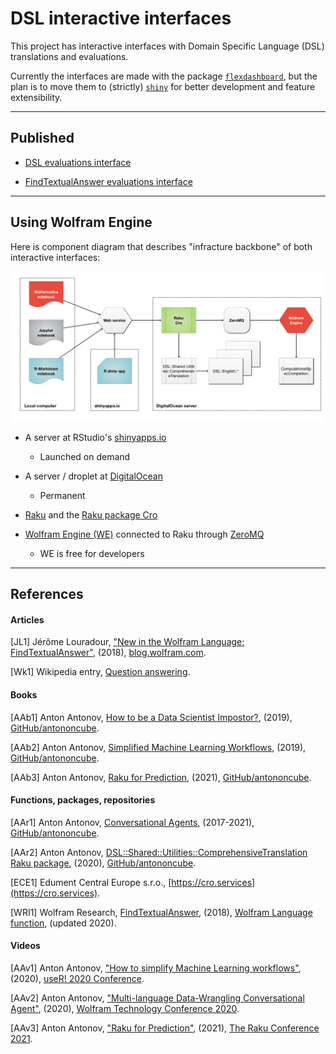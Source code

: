 # DSL interactive interfaces

This project has interactive interfaces with Domain Specific Language (DSL) translations and evaluations.

Currently the interfaces are made with the package [`flexdashboard`](https://pkgs.rstudio.com/flexdashboard/),
but the plan is to move them to (strictly) [`shiny`](https://shiny.rstudio.com) for better development and feature
extensibility.

-------

## Published

- [DSL evaluations interface](http://antononcube.shinyapps.io/DSL-evaluations/)

- [FindTextualAnswer evaluations interface ](https://antononcube.shinyapps.io/FindTextualAnswer-evaluations/)

-------

## Using Wolfram Engine

Here is component diagram that describes "infracture backbone" of both interactive interfaces:

![DSL-Web-Service-via-Cro-with-WE-QAS](./DSL-evaluations-flexdashboard/DSL-Web-Service-via-Cro-with-WE-QAS.jpg)

- A server at RStudio's [shinyapps.io](https://www.shinyapps.io)

  - Launched on demand

- A server / droplet  at [DigitalOcean](https://www.digitalocean.com)

  - Permanent

- [Raku](https://raku.org) and the [Raku package Cro](https://cro.services)

- [Wolfram Engine (WE)](https://www.wolfram.com/engine/) connected to Raku through [ZeroMQ](https://zeromq.org)

   - WE is free for developers
   
------

## References

#### Articles

[JL1] Jérôme Louradour, 
["New in the Wolfram Language: FindTextualAnswer"](https://blog.wolfram.com/2018/02/15/new-in-the-wolfram-language-findtextualanswer/),
(2018),
[blog.wolfram.com](https://blog.wolfram.com).

[Wk1] Wikipedia entry, [Question answering](https://en.wikipedia.org/wiki/Question_answering).


#### Books

[AAb1] Anton Antonov,
[How to be a Data Scientist Impostor?](https://github.com/antononcube/HowToBeADataScientistImpostor-book),
(2019),
[GitHub/antononcube](https://github.com/antononcube).

[AAb2] Anton Antonov,
[Simplified Machine Learning Workflows](https://github.com/antononcube/SimplifiedMachineLearningWorkflows-book),
(2019),
[GitHub/antononcube](https://github.com/antononcube).

[AAb3] Anton Antonov,
[Raku for Prediction](https://github.com/antononcube/RakuForPrediction-book),
(2021),
[GitHub/antononcube](https://github.com/antononcube).


#### Functions, packages, repositories

[AAr1] Anton Antonov,
[Conversational Agents](https://github.com/antononcube/ConversationalAgents),
(2017-2021),
[GitHub/antononcube](https://github.com/antononcube).

[AAr2] Anton Antonov,
[DSL::Shared::Utilities::ComprehensiveTranslation Raku package](https://github.com/antononcube/Raku-DSL-Shared-Utilities-ComprehensiveTranslation),
(2020),
[GitHub/antononcube](https://github.com/antononcube).

[ECE1] Edument Central Europe s.r.o.,
[https://cro.services](https://cro.services).

[WRI1] Wolfram Research, 
[FindTextualAnswer]( https://reference.wolfram.com/language/ref/FindTextualAnswer.html), 
(2018), 
[Wolfram Language function](https://reference.wolfram.com), (updated 2020).


#### Videos

[AAv1] Anton Antonov,
["How to simplify Machine Learning workflows"](https://www.youtube.com/watch?v=b9Uu7gRF5KY),
(2020),
[useR! 2020 Conference](https://user2020.r-project.org).

[AAv2] Anton Antonov, 
["Multi-language Data-Wrangling Conversational Agent"](https://www.youtube.com/watch?v=pQk5jwoMSxs), 
(2020), 
[Wolfram Technology Conference 2020](https://www.wolfram.com/events/technology-conference/2020/).

[AAv3] Anton Antonov, 
["Raku for Prediction"](https://conf.raku.org/talk/157), 
(2021), 
[The Raku Conference 2021](https://conf.raku.org/).




